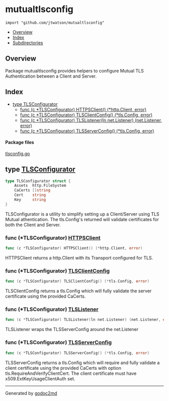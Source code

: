 

# mutualtlsconfig
`import "github.com/jtwatson/mutualtlsconfig"`

* [Overview](#pkg-overview)
* [Index](#pkg-index)
* [Subdirectories](#pkg-subdirectories)

## <a name="pkg-overview">Overview</a>
Package mutualtlsconfig provides helpers to configure Mutual TLS Authentication
between a Client and Server.




## <a name="pkg-index">Index</a>
* [type TLSConfigurator](#TLSConfigurator)
  * [func (c *TLSConfigurator) HTTPSClient() (*http.Client, error)](#TLSConfigurator.HTTPSClient)
  * [func (c *TLSConfigurator) TLSClientConfig() (*tls.Config, error)](#TLSConfigurator.TLSClientConfig)
  * [func (c *TLSConfigurator) TLSListener(ln net.Listener) (net.Listener, error)](#TLSConfigurator.TLSListener)
  * [func (c *TLSConfigurator) TLSServerConfig() (*tls.Config, error)](#TLSConfigurator.TLSServerConfig)


#### <a name="pkg-files">Package files</a>
[tlsconfig.go](/src/github.com/jtwatson/mutualtlsconfig/tlsconfig.go) 






## <a name="TLSConfigurator">type</a> [TLSConfigurator](/src/target/tlsconfig.go?s=415:521#L9)
``` go
type TLSConfigurator struct {
    Assets  http.FileSystem
    CaCerts []string
    Cert    string
    Key     string
}
```
TLSConfigurator is a utility to simplify setting up a Client/Server
using TLS Mutual athentication. The tls.Config's returned will
validate certificates for both the Client and Server.










### <a name="TLSConfigurator.HTTPSClient">func</a> (\*TLSConfigurator) [HTTPSClient](/src/target/tlsconfig.go?s=2292:2353#L85)
``` go
func (c *TLSConfigurator) HTTPSClient() (*http.Client, error)
```
HTTPSClient returns a http.Client with its Transport configured for TLS.




### <a name="TLSConfigurator.TLSClientConfig">func</a> (\*TLSConfigurator) [TLSClientConfig](/src/target/tlsconfig.go?s=643:707#L18)
``` go
func (c *TLSConfigurator) TLSClientConfig() (*tls.Config, error)
```
TLSClientConfig returns a tls.Config which will fully validate the
server certificate using the provided CaCerts.




### <a name="TLSConfigurator.TLSListener">func</a> (\*TLSConfigurator) [TLSListener](/src/target/tlsconfig.go?s=1852:1928#L69)
``` go
func (c *TLSConfigurator) TLSListener(ln net.Listener) (net.Listener, error)
```
TLSListener wraps the TLSServerConfig around the net.Listener




### <a name="TLSConfigurator.TLSServerConfig">func</a> (\*TLSConfigurator) [TLSServerConfig](/src/target/tlsconfig.go?s=1294:1358#L44)
``` go
func (c *TLSConfigurator) TLSServerConfig() (*tls.Config, error)
```
TLSServerConfig returns a tls.Config which will require and fully
validate a client certificate using the provided CaCerts with
option tls.RequireAndVerifyClientCert. The client
certificate must have x509.ExtKeyUsageClientAuth set.








- - -
Generated by [godoc2md](http://godoc.org/github.com/davecheney/godoc2md)

